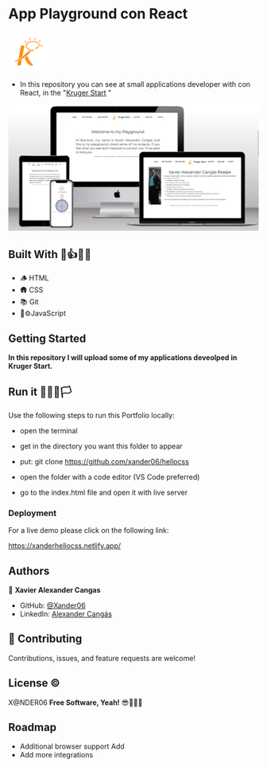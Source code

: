 # App Playground con React

<img src='./public/img/logo.png'> 

- In this repository you can  see at small applications developer with con React, in the "[Kruger Start](https://www.youtube.com/@KrugerCorp)   "

<img src='./public/img/screenapp.JPG'>


## Built With 👣👍🧑‍🏫

- 🪵 HTML  
- 🛖 CSS
- 📚 Git
- 🚙⚙️JavaScript

## Getting Started

**In this repository I will upload some of my applications deveolped in Kruger Start.**

## Run it 🏃‍♂️🏁🏳️

Use the following steps to run this Portfolio locally:

- open the terminal

- get in the directory you want this folder to appear

- put: git clone https://github.com/xander06/hellocss

- open the folder with a code editor (VS Code preferred)

- go to the index.html file and open it with live server


### Deployment

For a live demo please click on the following link:

https://xanderhellocss.netlify.app/

## Authors

👤 **Xavier Alexander Cangas**

- GitHub: [@Xander06](https://github.com/xander06)
- LinkedIn: [Alexander Cangás](https://www.linkedin.com/in/alexander-c-00a2967b/)


## 🤝 Contributing

Contributions, issues, and feature requests are welcome!

## License ©️

X@NDER06
**Free Software, Yeah!**
😎🧑‍💻🆓

## Roadmap

- Additional browser support
Add
- Add more integrations
